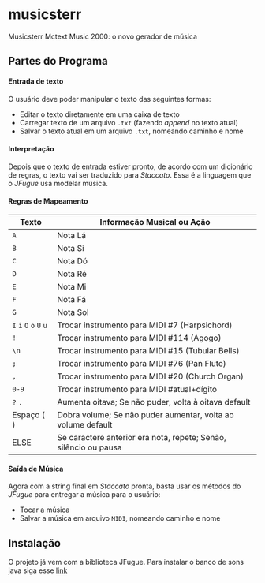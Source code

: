 # musicsterr
Musicsterr Mctext Music 2000: o novo gerador de música

## Partes do Programa
#### Entrada de texto
O usuário deve poder manipular o texto das seguintes formas:
- Editar o texto diretamente em uma caixa de texto
- Carregar texto de um arquivo `.txt` (fazendo *append* no texto atual)
- Salvar o texto atual em um arquivo `.txt`, nomeando caminho e nome

#### Interpretação
Depois que o texto de entrada estiver pronto, de acordo com um dicionário de regras, o texto vai ser traduzido para *Staccato*.
Essa é a linguagem que o *JFugue* usa modelar música.

#### Regras de Mapeamento
Texto | Informação Musical ou Ação
------------ | -------------
`A` | Nota Lá
`B` | Nota Si
`C` | Nota Dó
`D` | Nota Ré
`E` | Nota Mi
`F` | Nota Fá
`G` | Nota Sol
`I` `i` `O` `o` `U` `u` | Trocar instrumento para MIDI #7 (Harpsichord)
`!` | Trocar instrumento para MIDI #114 (Agogo)
`\n` | Trocar instrumento para MIDI #15 (Tubular Bells)
`;` | Trocar instrumento para MIDI #76 (Pan Flute)
`,` | Trocar instrumento para MIDI #20 (Church Organ)
`0-9` | Trocar instrumento para MIDI #atual+dígito
`?` `.` | Aumenta oitava; Se não puder, volta à oitava default
Espaço (` `) | Dobra volume; Se não puder aumentar, volta ao volume default
ELSE | Se caractere anterior era nota, repete; Senão, silêncio ou pausa

#### Saída de Música
Agora com a string final em *Staccato* pronta, basta usar os métodos do *JFugue* para entregar a música para o usuário:
- Tocar a música
- Salvar a música em arquivo `MIDI`, nomeando caminho e nome


## Instalação
O projeto já vem com a biblioteca JFugue. Para instalar o banco de sons java siga esse [link](https://www.oracle.com/java/technologies/sound-banks.html)